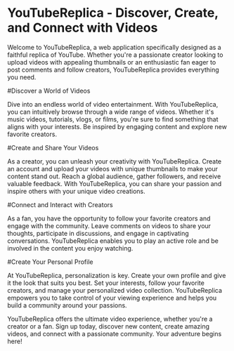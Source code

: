 # YouTubeReplica - Discover, Create, and Connect with Videos

Welcome to YouTubeReplica, a web application specifically designed as a faithful replica of YouTube. Whether you're a passionate creator looking to upload videos with appealing thumbnails or an enthusiastic fan eager to post comments and follow creators, YouTubeReplica provides everything you need.

#Discover a World of Videos

Dive into an endless world of video entertainment. With YouTubeReplica, you can intuitively browse through a wide range of videos. Whether it's music videos, tutorials, vlogs, or films, you're sure to find something that aligns with your interests. Be inspired by engaging content and explore new favorite creators.

#Create and Share Your Videos

As a creator, you can unleash your creativity with YouTubeReplica. Create an account and upload your videos with unique thumbnails to make your content stand out. Reach a global audience, gather followers, and receive valuable feedback. With YouTubeReplica, you can share your passion and inspire others with your unique video creations.

#Connect and Interact with Creators

As a fan, you have the opportunity to follow your favorite creators and engage with the community. Leave comments on videos to share your thoughts, participate in discussions, and engage in captivating conversations. YouTubeReplica enables you to play an active role and be involved in the content you enjoy watching.

#Create Your Personal Profile

At YouTubeReplica, personalization is key. Create your own profile and give it the look that suits you best. Set your interests, follow your favorite creators, and manage your personalized video collection. YouTubeReplica empowers you to take control of your viewing experience and helps you build a community around your passions.

YouTubeReplica offers the ultimate video experience, whether you're a creator or a fan. Sign up today, discover new content, create amazing videos, and connect with a passionate community. Your adventure begins here!





